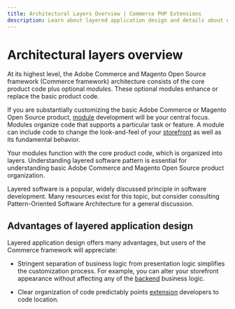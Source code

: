 ```yaml
---
title: Architectural Layers Overview | Commerce PHP Extensions
description: Learn about layered application design and details about each layer.
---
```


# Architectural layers overview

At its highest level, the Adobe Commerce and Magento Open Source framework (Commerce framework) architecture consists of the core product code plus optional *modules*. These optional modules enhance or replace the basic product code.

If you are substantially customizing the basic Adobe Commerce or Magento Open Source product, [module](https://glossary.magento.com/module) development will be your central focus. Modules organize code that supports a particular task or feature. A module can include code to change the look-and-feel of your [storefront](https://glossary.magento.com/storefront) as well as its fundamental behavior.

Your modules function with the core product code, which is organized into layers. Understanding layered software pattern is essential for understanding basic Adobe Commerce and Magento Open Source product organization.

Layered software is a popular, widely discussed principle in software development. Many resources exist for this topic, but consider consulting Pattern-Oriented Software Architecture for a general discussion.

## Advantages of layered application design

Layered application design offers many advantages, but users of the Commerce framework will appreciate:

*  Stringent separation of business logic from presentation logic simplifies the customization process. For example, you can alter your storefront appearance without affecting any of the [backend](https://glossary.magento.com/backend) business logic.

*  Clear organization of code predictably points [extension](https://glossary.magento.com/extension) developers to code location.
